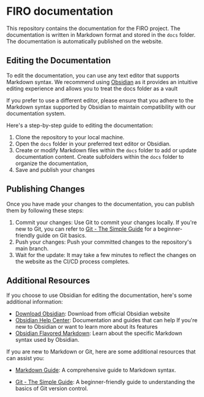# FIRO documentation

This repository contains the documentation for the FIRO project. The documentation is written in Markdown format and stored in the `docs` folder. The documentation is automatically published on the website.

## Editing the Documentation

To edit the documentation, you can use any text editor that supports Markdown syntax. We recommend using [Obsidian](https://obsidian.md/) as it provides an intuitive editing experience and allows you to treat the docs folder as a vault

If you prefer to use a different editor, please ensure that you adhere to the Markdown syntax supported by Obsidian to maintain compatibility with our documentation system.

Here's a step-by-step guide to editing the documentation:

1. Clone the repository to your local machine.
2. Open the `docs` folder in your preferred text editor or Obsidian.
3. Create or modify Markdown files within the `docs` folder to add or update documentation content. Create subfolders within the `docs` folder to organize the documentation, 
4. Save and publish your changes

## Publishing Changes

Once you have made your changes to the documentation, you can publish them by following these steps:

1. Commit your changes: Use Git to commit your changes locally. If you're new to Git, you can refer to [Git - The Simple Guide](https://rogerdudler.github.io/git-guide/) for a beginner-friendly guide on Git basics.
2. Push your changes: Push your committed changes to the repository's main branch. 
3. Wait for the update: It may take a few minutes to reflect the changes on the website as the CI/CD process completes.

## Additional Resources

If you choose to use Obsidian for editing the documentation, here's some additional information:

- [Download Obsidian](https://obsidian.md/): Download from official Obsidian website
- [Obsidian Help Center](https://help.obsidian.md/): Documentation and guides that can help If you're new to Obsidian or want to learn more about its features
- [Obsidian Flavored Markdown](https://help.obsidian.md/Editing+and+formatting/Obsidian+Flavored+Markdown): Learn about the specific Markdown syntax used by Obsidian.

If you are new to Markdown or Git, here are some additional resources that can assist you:

- [Markdown Guide](https://www.markdownguide.org/): A comprehensive guide to Markdown syntax.

- [Git - The Simple Guide](https://rogerdudler.github.io/git-guide/): A beginner-friendly guide to understanding the basics of Git version control.
